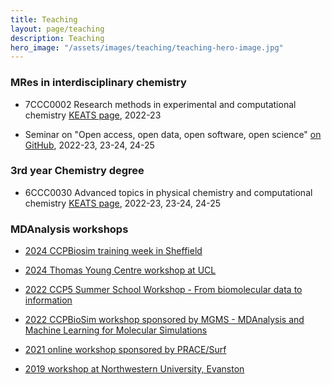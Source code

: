 ```yaml
---
title: Teaching
layout: page/teaching
description: Teaching
hero_image: "/assets/images/teaching/teaching-hero-image.jpg"
---
```


### MRes in interdisciplinary chemistry

- 7CCC0002 Research methods in experimental and computational chemistry [KEATS page](https://keats.kcl.ac.uk/course/view.php?id=103486), 2022-23

- Seminar on "Open access, open data, open software, open science" [on GitHub](https://github.com/matta-research-group/openaccess), 2022-23, 23-24, 24-25

### 3rd year Chemistry degree

- 6CCC0030 Advanced topics in physical chemistry and computational chemistry [KEATS page](https://keats.kcl.ac.uk/course/view.php?id=93486), 2022-23, 23-24, 24-25


### MDAnalysis workshops

- [2024 CCPBiosim training week in Sheffield](https://www.ccpbiosim.ac.uk/events/past-events/eventdetail/125/-/training-week-2024)

- [2024 Thomas Young Centre workshop at UCL](https://www.mdanalysis.org/2024/03/30/tyc-workshop/)

- [2022 CCP5 Summer School Workshop - From biomolecular data to information](https://github.com/CCPBioSim/MDAnalysis_ML_workshop)

- [2022 CCPBioSim workshop sponsored by MGMS - MDAnalysis and Machine Learning for Molecular Simulations](https://github.com/MDAnalysis/WorkshopMDMLEdinburgh2022)

- [2021 online workshop sponsored by PRACE/Surf](https://github.com/MDAnalysis/WorkshopPrace2021)

- [2019 workshop at Northwestern University, Evanston](https://github.com/MDAnalysis/WorkshopHackathon2018)


